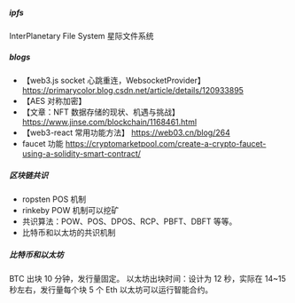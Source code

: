 ##### ipfs

InterPlanetary File System 星际文件系统

##### blogs

- 【web3.js socket 心跳重连，WebsocketProvider】https://primarycolor.blog.csdn.net/article/details/120933895
- 【AES 对称加密】
- 【文章：NFT 数据存储的现状、机遇与挑战】https://www.jinse.com/blockchain/1168461.html
- 【web3-react 常用功能方法】 https://web03.cn/blog/264
- faucet 功能 https://cryptomarketpool.com/create-a-crypto-faucet-using-a-solidity-smart-contract/

##### 区块链共识

- ropsten POS 机制
- rinkeby POW 机制可以挖矿
- 共识算法：POW、POS、DPOS、RCP、PBFT、DBFT 等等。
- 比特币和以太坊的共识机制

##### 比特币和以太坊

BTC 出块 10 分钟，发行量固定。
以太坊出块时间：设计为 12 秒，实际在 14~15 秒左右，发行量每个块 5 个 Eth 以太坊可以运行智能合约。

